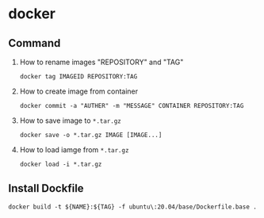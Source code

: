 # docker

## Command
1. How to rename images \"REPOSITORY\" and \"TAG\"
    ```
    docker tag IMAGEID REPOSITORY:TAG
    ```
2. How to create image from container
    ```
    docker commit -a "AUTHER" -m "MESSAGE" CONTAINER REPOSITORY:TAG
    ```
3. How to save image to ```*.tar.gz```
    ```
    docker save -o *.tar.gz IMAGE [IMAGE...]
    ```
4. How to load iamge from ```*.tar.gz```
    ```
    docker load -i *.tar.gz
    ```

## Install Dockfile
```
docker build -t ${NAME}:${TAG} -f ubuntu\:20.04/base/Dockerfile.base .
```